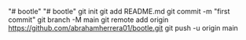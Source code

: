 "# bootle" 
"# bootle"  git init git add README.md git commit -m "first commit" git branch -M main git remote add origin https://github.com/abrahamherrera01/bootle.git git push -u origin main
